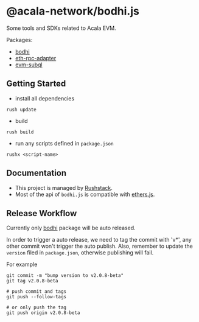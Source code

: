 # @acala-network/bodhi.js
Some tools and SDKs related to Acala EVM. 

Packages:
- [bodhi](./bodhi)
- [eth-rpc-adapter](./eth-rpc-adapter)
- [evm-subql](./evm-subql)

## Getting Started
- install all dependencies
```
rush update
```

- build
```
rush build
```

- run any scripts defined in `package.json`
```
rushx <script-name>
```

## Documentation
- This project is managed by [Rushstack](https://github.com/microsoft/rushstack).
- Most of the api of `bodhi.js` is compatible with [ethers.js](https://docs.ethers.io/v5/single-page/).

## Release Workflow
Currently only [bodhi](./bodhi) package will be auto released.

In order to trigger a auto release, we need to tag the commit with 'v*', any other commit won't trigger the auto publish. Also, remember to update the `version` filed in `package.json`, otherwise publishing will fail.

For example
```
git commit -m "bump version to v2.0.8-beta"
git tag v2.0.8-beta

# push commit and tags
git push --follow-tags

# or only push the tag
git push origin v2.0.8-beta
```
